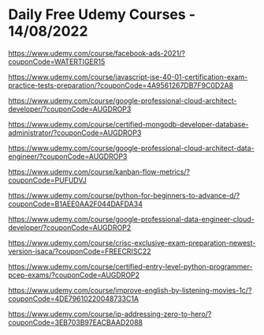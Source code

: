 # Daily Free Udemy Courses - 14/08/2022

https://www.udemy.com/course/facebook-ads-2021/?couponCode=WATERTIGER15
https://www.udemy.com/course/javascript-jse-40-01-certification-exam-practice-tests-preparation/?couponCode=4A9561267DB7F9C0D2A8
https://www.udemy.com/course/google-professional-cloud-architect-developer/?couponCode=AUGDROP3
https://www.udemy.com/course/certified-mongodb-developer-database-administrator/?couponCode=AUGDROP3
https://www.udemy.com/course/google-professional-cloud-architect-data-engineer/?couponCode=AUGDROP3
https://www.udemy.com/course/kanban-flow-metrics/?couponCode=PUFUDVJ
https://www.udemy.com/course/python-for-beginners-to-advance-d/?couponCode=B1AEE0AA2F044DAFDA34
https://www.udemy.com/course/google-professional-data-engineer-cloud-developer/?couponCode=AUGDROP2
https://www.udemy.com/course/crisc-exclusive-exam-preparation-newest-version-isaca/?couponCode=FREECRISC22
https://www.udemy.com/course/certified-entry-level-python-programmer-pcep-exams/?couponCode=AUGDROP2
https://www.udemy.com/course/improve-english-by-listening-movies-1c/?couponCode=4DE79610220048733C1A
https://www.udemy.com/course/ip-addressing-zero-to-hero/?couponCode=3EB703B97EACBAAD2088
